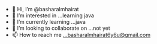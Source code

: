 - 👋 Hi, I’m @basharalmhairat
- 👀 I’m interested in ...learning java
- 🌱 I’m currently learning ...java
- 💞️ I’m looking to collaborate on ...not yet
- 📫 How to reach me ...basharalmhairat6y6u@gmail.com

<!---
basharalmhairat/basharalmhairat is a ✨ special ✨ repository because its `README.md` (this file) appears on your GitHub profile.
You can click the Preview link to take a look at your changes.
--->
